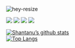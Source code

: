 ![hey-resize](https://github.com/shantanusoni72/shantanusoni72/assets/75296055/ae23651e-6ba6-4455-8458-a10cf2c49d09)

![](https://img.shields.io/badge/Code-React-informational?style=flat&logo=react&color=61DAFB)
![](https://img.shields.io/badge/Code-Python-informational?style=flat&logo=python&color=blue)
![](https://img.shields.io/badge/Code-Javascript-informational?style=flat&logo=javascript&color=yellow)
![](https://img.shields.io/badge/Code-Java-informational?style=flat&logo=java&color=brown)

[![Shantanu’s github stats](https://github-readme-stats.vercel.app/api?username=shantanusoni72)](https://github.com/shantanusoni72)
<br>
[![Top Langs](https://github-readme-stats.vercel.app/api/top-langs/?username=shantanusoni72&layout=compact)](https://github.com/shantanusoni72)
